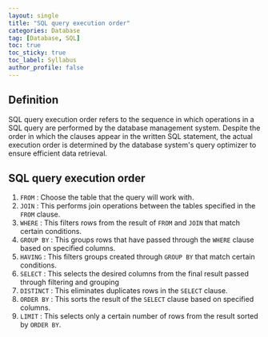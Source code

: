 ```yaml
---
layout: single
title: "SQL query execution order"
categories: Database
tag: [Database, SQL]
toc: true
toc_sticky: true
toc_label: Syllabus
author_profile: false
---
```


## Definition

SQL query execution order refers to the sequence in which operations in a SQL query are performed by the database management system. Despite the order in which the clauses appear in the written SQL statement, the actual execution order is determined by the database system's query optimizer to ensure efficient data retrieval.

## SQL query execution order

1. `FROM` : Choose the table that the query will work with.
2. `JOIN` : This performs join operations between the tables specified in the `FROM` clause.
3. `WHERE` : This filters rows from the result of `FROM` and `JOIN` that match certain conditions.
4. `GROUP BY` : This groups rows that have passed through the `WHERE` clause based on specified columns.
5. `HAVING` : This filters groups created through `GROUP BY` that match certain conditions.
6. `SELECT` : This selects the desired columns from the final result passed through filtering and grouping
7. `DISTINCT` : This eliminates duplicates rows in the `SELECT` clause.
8. `ORDER BY` : This sorts the result of the `SELECT` clause based on specified columns.
9. `LIMIT` : This selects only a certain number of rows from the result sorted by `ORDER BY`.

